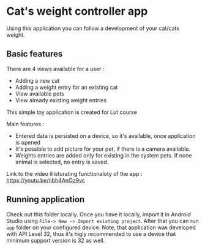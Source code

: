 # Cat's weight controller app

Using this application you can follow a development of your cat/cats weight.

## Basic features
There are 4 views available for a user :
- Adding a new cat
- Adding a weight entry for an existing cat
- View available pets
- View already existing weight entries

This simple toy application is created for Lut course

Main features :
- Entered data is persisted on a device, so it's available, once application is opened
- It's possible to add picture for your pet, if there is a camera available.
- Weights entries are added only for existing in the system pets. If none animal is selected,
 no entry is saved.
 
 Link to the video illisturating functionaloty of the app : https://youtu.be/nbh4AnOz9vc
 ## Running application
 
 Check out this folder locally. Once you have it locally, import it in Android Studio using `File-> New -> Import existing project`. After that you can run `app` folder on your 
 configured device. Note, that application was developed with API Level 32, thus it's higly recommended to use a device that minimum support version is 32 as well. 

